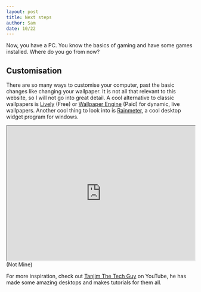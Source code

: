 ```yaml
---
layout: post
title: Next steps
author: Sam
date: 10/22
---
```


Now, you have a PC. You know the basics of gaming and have some games installed. Where do you go from now?

## Customisation

There are so many ways to customise your computer, past the basic changes like changing your wallpaper. It is not all that relevant to this website, so I will not go into great detail. A cool alternative to classic wallpapers is [Lively](https://rocksdanister.github.io/lively/) (Free) or [Wallpaper Engine](https://www.wallpaperengine.io/en) (Paid) for dynamic, live wallpapers. Another cool thing to look into is [Rainmeter](https://www.rainmeter.net/), a cool desktop widget program for windows.

<iframe width="100%" height="360"
src="https://zippy.gfycat.com/GreatShadyAegeancat.webm">
</iframe>
(Not Mine)

For more inspiration, check out [Tanjim The Tech Guy](https://www.youtube.com/channael/UCps7ALyzFBfCf2euc7RjTBA) on YouTube, he has made some amazing desktops and makes tutorials for them all.

##
